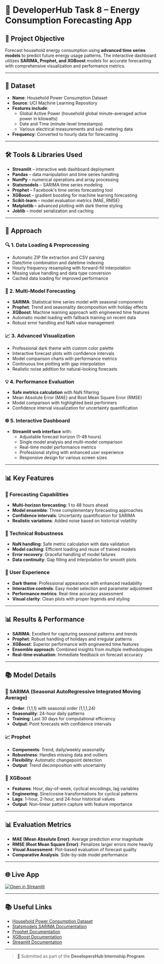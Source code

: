 # 📘 DeveloperHub Task 8 – Energy Consumption Forecasting App

## 📌 Project Objective  
Forecast household energy consumption using **advanced time series models** to predict future energy usage patterns. The interactive dashboard utilizes **SARIMA, Prophet, and XGBoost** models for accurate forecasting with comprehensive visualization and performance metrics.

---

## 📁 Dataset  
- **Name**: Household Power Consumption Dataset  
- **Source**: UCI Machine Learning Repository  
- **Features include**:  
  - Global Active Power (household global minute-averaged active power in kilowatts)
  - Date and Time (minute-level timestamps)
  - Various electrical measurements and sub-metering data
- **Frequency**: Converted to hourly data for forecasting

---

## 🛠️ Tools & Libraries Used  
- **Streamlit** – interactive web dashboard deployment  
- **Pandas** – data manipulation and time series handling  
- **NumPy** – numerical operations and array processing  
- **Statsmodels** – SARIMA time series modeling  
- **Prophet** – Facebook's time series forecasting tool  
- **XGBoost** – gradient boosting for machine learning forecasting  
- **Scikit-learn** – model evaluation metrics (MAE, RMSE)  
- **Matplotlib** – advanced plotting with dark theme styling  
- **Joblib** – model serialization and caching  

---

## 🚀 Approach  

### 🔍 1. Data Loading & Preprocessing  
- Automatic ZIP file extraction and CSV parsing  
- Date/time combination and datetime indexing  
- Hourly frequency resampling with forward-fill interpolation  
- Missing value handling and data type conversion  
- Cached data loading for improved performance  

### 🤖 2. Multi-Model Forecasting  
- **SARIMA**: Statistical time series model with seasonal components  
- **Prophet**: Trend and seasonality decomposition with holiday effects  
- **XGBoost**: Machine learning approach with engineered time features  
- Automatic model loading with fallback training on recent data  
- Robust error handling and NaN value management  

### 📈 3. Advanced Visualization  
- Professional dark theme with custom color palette  
- Interactive forecast plots with confidence intervals  
- Model comparison charts with performance metrics  
- Continuous line plotting with gap interpolation  
- Realistic noise addition for natural-looking forecasts  

### 💡 4. Performance Evaluation  
- **Safe metrics calculation** with NaN filtering  
- Mean Absolute Error (MAE) and Root Mean Square Error (RMSE)  
- Model comparison with highlighted best performers  
- Confidence interval visualization for uncertainty quantification  

### 🌐 5. Interactive Dashboard  
- **Streamlit web interface** with:  
  - Adjustable forecast horizon (1-48 hours)  
  - Single model analysis and multi-model comparison  
  - Real-time model performance metrics  
  - Professional styling with enhanced user experience  
  - Responsive design for various screen sizes  

---

## 📊 Key Features  

### 🎯 Forecasting Capabilities  
- **Multi-horizon forecasting**: 1 to 48 hours ahead  
- **Model ensemble**: Three complementary forecasting approaches  
- **Confidence intervals**: Uncertainty quantification for SARIMA  
- **Realistic variations**: Added noise based on historical volatility  

### 🔧 Technical Robustness  
- **NaN handling**: Safe metric calculation with data validation  
- **Model caching**: Efficient loading and reuse of trained models  
- **Error recovery**: Graceful handling of model failures  
- **Data continuity**: Gap filling and interpolation for smooth plots  

### 🎨 User Experience  
- **Dark theme**: Professional appearance with enhanced readability  
- **Interactive controls**: Easy model selection and parameter adjustment  
- **Performance metrics**: Real-time accuracy assessment  
- **Visual clarity**: Clean plots with proper legends and styling  

---

## 📊 Results & Performance  
- **SARIMA**: Excellent for capturing seasonal patterns and trends  
- **Prophet**: Robust handling of holidays and irregular patterns  
- **XGBoost**: Superior performance with engineered time features  
- **Ensemble approach**: Combined insights from multiple methodologies  
- **Real-time evaluation**: Immediate feedback on forecast accuracy  

---

## 📚 Model Details  

### 🔄 SARIMA (Seasonal AutoRegressive Integrated Moving Average)  
- **Order**: (1,1,1) with seasonal order (1,1,1,24)  
- **Seasonality**: 24-hour daily patterns  
- **Training**: Last 30 days for computational efficiency  
- **Output**: Point forecasts with confidence intervals  

### 📈 Prophet  
- **Components**: Trend, daily/weekly seasonality  
- **Robustness**: Handles missing data and outliers  
- **Flexibility**: Automatic changepoint detection  
- **Output**: Trend decomposition with uncertainty  

### 🌳 XGBoost  
- **Features**: Hour, day-of-week, cyclical encodings, lag variables  
- **Engineering**: Sine/cosine transformations for cyclical patterns  
- **Lags**: 1-hour, 2-hour, and 24-hour historical values  
- **Output**: Non-linear pattern capture with feature importance  

---

## 📊 Evaluation Metrics  
- **MAE (Mean Absolute Error)**: Average prediction error magnitude  
- **RMSE (Root Mean Square Error)**: Penalizes larger errors more heavily  
- **Visual Assessment**: Plot-based evaluation of forecast quality  
- **Comparative Analysis**: Side-by-side model performance  

---

## 🌐 Live App  
[![Open in Streamlit](https://static.streamlit.io/badges/streamlit_badge_black_white.svg)](https://energy-consumption-time-series-forecasting-5skuylt3rhcyjn4muk3.streamlit.app/)


---

## 📚 Useful Links  
- [Household Power Consumption Dataset](https://archive.ics.uci.edu/ml/datasets/individual+household+electric+power+consumption)  
- [Statsmodels SARIMA Documentation](https://www.statsmodels.org/stable/generated/statsmodels.tsa.statespace.sarimax.SARIMAX.html)  
- [Prophet Documentation](https://facebook.github.io/prophet/)  
- [XGBoost Documentation](https://xgboost.readthedocs.io/)  
- [Streamlit Documentation](https://docs.streamlit.io/)  

---

> 🔖 Submitted as part of the **DevelopersHub Internship Program**
